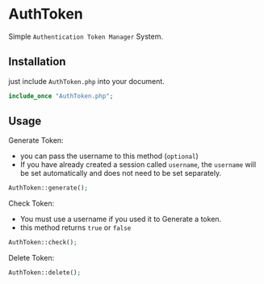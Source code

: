 # AuthToken 
Simple `Authentication Token Manager` System.

## Installation

just include `AuthToken.php` into your document.

```php
include_once "AuthToken.php";
```

## Usage
Generate Token:
- you can pass the username to this method (`optional`)
- If you have already created a session called `username`, the `username` will be set automatically and does not need to be set separately.
```php
AuthToken::generate();
```
Check Token:
- You must use a username if you used it to Generate a token.
- this method returns `true` or `false`
```php
AuthToken::check();
```
Delete Token:
```php
AuthToken::delete();
```